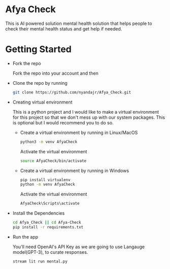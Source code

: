 # Afya Check

This is AI powered solution mental health solution that helps people to check their mental health status and get help if needed.


# Getting Started

- Fork the repo

    Fork the repo into your account and then 

- Clone the repo by running

    ```bash
    git clone https://github.com/nyandajr/Afya_Check.git
    ```

- Creating virtual environment

    This is a python project and I would like to make a virtual environment for this project so that we don't mess up with our system packages. This is optional but I would recommend you to do so.

    - Create a virtual environment by running in Linux/MacOS

        ```bash
        python3 -m venv AfyaCheck
        ```

        Activate the virtual environment

        ```bash
        source AfyaCheck/bin/activate
        ```

    - Create a virtual environment by running in Windows

        ```bash
        pip install virtualenv
        python -m venv AfyaCheck
        ```
        Activate the virtual environment

        ```bash
        AfyaCheck\Scripts\activate
        ```

- Install the Dependencies

    ```bash
    cd Afya_Check || cd Afya-Check
    pip install -r requirements.txt
    ```

- Run the app

    You'll need OpenAI's API Key as we are going to use Langauge model(GPT-3), to curate responses. 


    ```bash
    stream lit run mental.py
    ```
